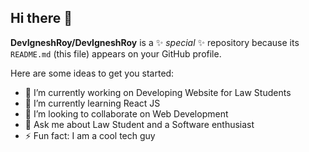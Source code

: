 ## Hi there 👋


**DevIgneshRoy/DevIgneshRoy** is a ✨ _special_ ✨ repository because its `README.md` (this file) appears on your GitHub profile.

Here are some ideas to get you started:

- 🔭 I’m currently working on Developing Website for Law Students
- 🌱 I’m currently learning React JS 
- 👯 I’m looking to collaborate on Web Development
- 💬 Ask me about Law Student and a Software enthusiast 
- ⚡ Fun fact: I am a cool tech guy

